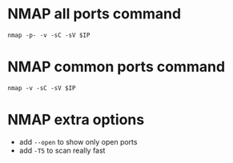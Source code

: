 # NMAP all ports command
```
nmap -p- -v -sC -sV $IP
```

# NMAP common ports command
```
nmap -v -sC -sV $IP
```

# NMAP extra options
- add `--open` to show only open ports
- add `-T5` to scan really fast
